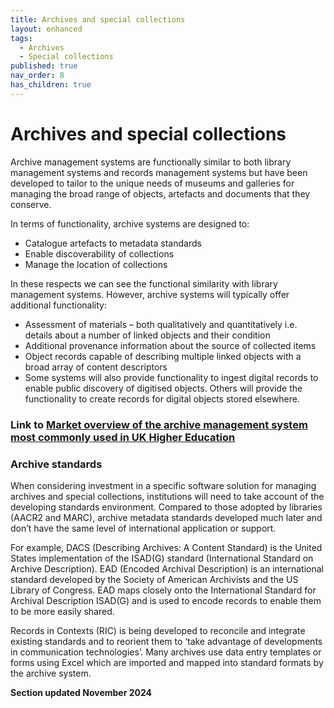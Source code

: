 ```yaml
---
title: Archives and special collections
layout: enhanced
tags:
  - Archives
  - Special collections
published: true
nav_order: 8
has_children: true
---
```

# Archives and special collections

Archive management systems are functionally similar to both library management systems and records management systems but have been developed to tailor to the unique needs of museums and galleries for managing the broad range of objects, artefacts and documents that they conserve.

In terms of functionality, archive systems are designed to:

* Catalogue artefacts to metadata standards
* Enable discoverability of collections
* Manage the location of collections

In these respects we can see the functional similarity with library management systems. However, archive systems will typically offer additional functionality:

* Assessment of materials – both qualitatively and quantitatively i.e. details about a number of linked objects and their condition
* Additional provenance information about the source of collected items
* Object records capable of describing multiple linked objects with a broad array of content descriptors
* Some systems will also provide functionality to ingest digital records to enable public discovery of digitised objects. Others will provide the functionality to create records for digital objects stored elsewhere.


### Link to [Market overview of the archive management system most commonly used in UK Higher Education](<>)

### Archive standards

When considering investment in a specific software solution for managing archives and special collections, institutions will need to take account of the developing standards environment. Compared to those adopted by libraries (AACR2 and MARC), archive metadata standards developed much later and don’t have the same level of international application or support.

For example, DACS (Describing Archives: A Content Standard) is the United States implementation of the ISAD(G) standard (International Standard on Archive Description). EAD (Encoded Archival Description) is an international standard developed by the Society of American Archivists and the US Library of Congress. EAD maps closely onto the International Standard for Archival Description ISAD(G) and is used to encode records to enable them to be more easily shared.

Records in Contexts (RIC) is being developed to reconcile and integrate existing standards and to reorient them to ‘take advantage of developments in communication technologies’. Many archives use data entry templates or forms using Excel which are imported and mapped into standard formats by the archive system.

**Section updated November 2024**
